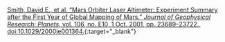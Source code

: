 ---
---

[Smith, David E., et al. “Mars Orbiter Laser Altimeter: Experiment Summary after the First Year of Global Mapping of Mars.” *Journal of Geophysical Research: Planets*, vol. 106, no. E10, 1 Oct. 2001, pp. 23689–23722., doi:10.1029/2000je001364.](https://agupubs.onlinelibrary.wiley.com/doi/abs/10.1029/2000JE001364){:target="_blank"}
